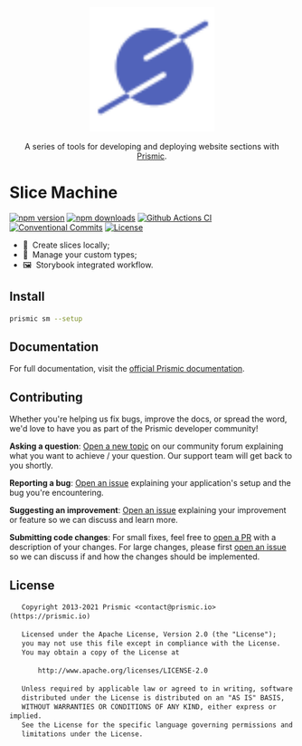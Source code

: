 <p align="center">
  <a href="https://slicemachine.dev">
    <img src=".github/logo.svg" alt="Slice Machine logo" width="220" />
  </a>
</p>
<p align="center">
  A series of tools for developing and deploying website sections with <a href="https://prismic.io">Prismic</a>.
</p>

# Slice Machine

[![npm version][npm-version-src]][npm-version-href]
[![npm downloads][npm-downloads-src]][npm-downloads-href]
[![Github Actions CI][github-actions-ci-src]][github-actions-ci-href]
[![Conventional Commits][conventional-commits-src]][conventional-commits-href]
[![License][license-src]][license-href]

<!-- [![Codecov][codecov-src]][codecov-href] -->

- 🔪 &nbsp;Create slices locally;
- 📄 &nbsp;Manage your custom types;
- 🖼 &nbsp;Storybook integrated workflow.

## Install

```bash
prismic sm --setup
```

## Documentation

For full documentation, visit the [official Prismic documentation][prismic-docs].

## Contributing

Whether you're helping us fix bugs, improve the docs, or spread the word, we'd love to have you as part of the Prismic developer community!

**Asking a question**: [Open a new topic][forum-question] on our community forum explaining what you want to achieve / your question. Our support team will get back to you shortly.

**Reporting a bug**: [Open an issue][repo-bug-report] explaining your application's setup and the bug you're encountering.

**Suggesting an improvement**: [Open an issue][repo-feature-request] explaining your improvement or feature so we can discuss and learn more.

**Submitting code changes**: For small fixes, feel free to [open a PR][repo-pull-requests] with a description of your changes. For large changes, please first [open an issue][repo-feature-request] so we can discuss if and how the changes should be implemented.

## License

```
   Copyright 2013-2021 Prismic <contact@prismic.io> (https://prismic.io)

   Licensed under the Apache License, Version 2.0 (the "License");
   you may not use this file except in compliance with the License.
   You may obtain a copy of the License at

       http://www.apache.org/licenses/LICENSE-2.0

   Unless required by applicable law or agreed to in writing, software
   distributed under the License is distributed on an "AS IS" BASIS,
   WITHOUT WARRANTIES OR CONDITIONS OF ANY KIND, either express or implied.
   See the License for the specific language governing permissions and
   limitations under the License.
```

<!-- Links -->

[prismic]: https://prismic.io

<!-- TODO: Replace link with a more useful one if available -->

[prismic-docs]: https://prismic.io/docs
[changelog]: /CHANGELOG.md

<!-- TODO: Replace link with a more useful one if available -->

[forum-question]: https://community.prismic.io
[repo-bug-report]: https://github.com/prismicio/slice-machine/issues/new?assignees=&labels=bug&template=bug_report.md&title=
[repo-feature-request]: https://github.com/prismicio/slice-machine/issues/new?assignees=&labels=enhancement&template=feature_request.md&title=
[repo-pull-requests]: https://github.com/prismicio/slice-machine/pulls

<!-- Badges -->

[npm-version-src]: https://img.shields.io/npm/v/slice-machine-ui/latest.svg
[npm-version-href]: https://npmjs.com/package/slice-machine-ui
[npm-downloads-src]: https://img.shields.io/npm/dm/slice-machine-ui.svg
[npm-downloads-href]: https://npmjs.com/package/slice-machine-ui
[github-actions-ci-src]: https://github.com/prismicio/slice-machine/workflows/test/badge.svg
[github-actions-ci-href]: https://github.com/prismicio/slice-machine/actions?query=workflow%3Atest
[codecov-src]: https://img.shields.io/codecov/c/github/prismicio/slice-machine.svg
[codecov-href]: https://codecov.io/gh/prismicio/slice-machine
[conventional-commits-src]: https://img.shields.io/badge/Conventional%20Commits-1.0.0-yellow.svg
[conventional-commits-href]: https://conventionalcommits.org
[license-src]: https://img.shields.io/npm/l/slice-machine-ui.svg
[license-href]: https://npmjs.com/package/slice-machine-ui

<!--

# Slice Machine

Slice Machine is a tool that helps you build and maintain page sections, define their model, edit properties, deploy them, and much more! It also comes with a visual interface, Prismic, that allows even your most technically challenged colleagues to easily build pages without any further help from the dev team.

As of today, Slice Machine works with [Nuxt.js](https://nuxtjs.org/) and [Next.js](https://nextjs.org/) but support for other technologies is coming soon!

You can learn more about Slice Machine itself at **[slicemachine.dev](https://slicemachine.dev/)**.

## Prismic?

Prismic is a Headless CMS that offers unlimited custom types, API calls, and a bunch of other great things. You can check it out **[here](https://prismic.io/)**.

## Documentation

If you're looking for how to use Slice Machine with your project check out our **[Quick Start guide](https://www.slicemachine.dev/documentation/getting-started)** or have a look at **[Slice Machine documentation](https://www.slicemachine.dev/documentation)**.

# This repository

This repository is the main repository of the Slice Machine project, it is managed as a [monorepo](https://github.com/babel/babel/blob/master/doc/design/monorepo.md) by [Lerna](https://github.com/lerna/lerna) and composed of many [npm packages](https://github.com/babel/babel/blob/main/packages/README.md).

## Packages

Here is some information about inner packages:

- [next-slicezone](/packages/next-slicezone): slice zone component for Next.js ;
- [nuxt-sm](/packages/nuxt-sm): Nuxt.js companion module for Vue.js slice zone ;
- [sm-api](/packages/sm-api): Slice Machine API serving different parts of the project ;
- [sm-commons](/packages/sm-commons): common utilities for Slice Machine ;
- [vue-slicezone](/packages/vue-slicezone): slice zone component for Vue.js.

# Some resources

- Want to contribute? Check out our **[Contribution Guide](https://www.slicemachine.dev/documentation/contributing)** ;
- Having an issue? Reach out to us on our **[Community Forum](https://community.prismic.io/c/slice-machine/27)** ;
- Discussions around the evolution of Slice Machine often take the form of RFCs, feel free to **[take part in them](https://github.com/prismicio/slice-machine/issues?q=is%3Aopen+is%3Aissue+label%3Adiscussion)**.

## Slice libraries

A _"libraries page"_ will drop soon on **[Slice Machine website](https://slicemachine.dev/)**, in the meantime here are existing slice libraries:

- [vue-essential-slices](https://github.com/prismicio/vue-essential-slices): Vue.js default slice library ;
- [essential-slices](https://github.com/prismicio/essential-slices): React.js default slice library.

-->
